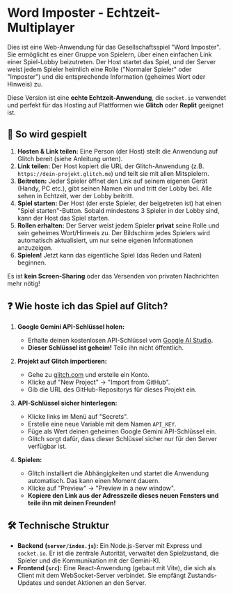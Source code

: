 # Word Imposter - Echtzeit-Multiplayer

Dies ist eine Web-Anwendung für das Gesellschaftsspiel "Word Imposter". Sie ermöglicht es einer Gruppe von Spielern, über einen einfachen Link einer Spiel-Lobby beizutreten. Der Host startet das Spiel, und der Server weist jedem Spieler heimlich eine Rolle ("Normaler Spieler" oder "Imposter") und die entsprechende Information (geheimes Wort oder Hinweis) zu.

Diese Version ist eine **echte Echtzeit-Anwendung**, die `socket.io` verwendet und perfekt für das Hosting auf Plattformen wie **Glitch** oder **Replit** geeignet ist.

## 🚀 So wird gespielt

1.  **Hosten & Link teilen:** Eine Person (der Host) stellt die Anwendung auf Glitch bereit (siehe Anleitung unten).
2.  **Link teilen:** Der Host kopiert die URL der Glitch-Anwendung (z.B. `https://dein-projekt.glitch.me`) und teilt sie mit allen Mitspielern.
3.  **Beitreten:** Jeder Spieler öffnet den Link auf seinem eigenen Gerät (Handy, PC etc.), gibt seinen Namen ein und tritt der Lobby bei. Alle sehen in Echtzeit, wer der Lobby beitritt.
4.  **Spiel starten:** Der Host (der erste Spieler, der beigetreten ist) hat einen "Spiel starten"-Button. Sobald mindestens 3 Spieler in der Lobby sind, kann der Host das Spiel starten.
5.  **Rollen erhalten:** Der Server weist jedem Spieler **privat** seine Rolle und sein geheimes Wort/Hinweis zu. Der Bildschirm jedes Spielers wird automatisch aktualisiert, um nur seine eigenen Informationen anzuzeigen.
6.  **Spielen!** Jetzt kann das eigentliche Spiel (das Reden und Raten) beginnen.

Es ist **kein Screen-Sharing** oder das Versenden von privaten Nachrichten mehr nötig!

## ❓ Wie hoste ich das Spiel auf Glitch?

1.  **Google Gemini API-Schlüssel holen:**
    *   Erhalte deinen kostenlosen API-Schlüssel vom [Google AI Studio](https://aistudio.google.com/app/apikey).
    *   **Dieser Schlüssel ist geheim!** Teile ihn nicht öffentlich.

2.  **Projekt auf Glitch importieren:**
    *   Gehe zu [glitch.com](https://glitch.com/) und erstelle ein Konto.
    *   Klicke auf "New Project" -> "Import from GitHub".
    *   Gib die URL des GitHub-Repositorys für dieses Projekt ein.

3.  **API-Schlüssel sicher hinterlegen:**
    *   Klicke links im Menü auf "Secrets".
    *   Erstelle eine neue Variable mit dem Namen `API_KEY`.
    *   Füge als Wert deinen geheimen Google Gemini API-Schlüssel ein.
    *   Glitch sorgt dafür, dass dieser Schlüssel sicher nur für den Server verfügbar ist.

4.  **Spielen:**
    *   Glitch installiert die Abhängigkeiten und startet die Anwendung automatisch. Das kann einen Moment dauern.
    *   Klicke auf "Preview" -> "Preview in a new window".
    *   **Kopiere den Link aus der Adresszeile dieses neuen Fensters und teile ihn mit deinen Freunden!**

## 🛠️ Technische Struktur

*   **Backend (`server/index.js`):** Ein Node.js-Server mit Express und `socket.io`. Er ist die zentrale Autorität, verwaltet den Spielzustand, die Spieler und die Kommunikation mit der Gemini-KI.
*   **Frontend (`src`):** Eine React-Anwendung (gebaut mit Vite), die sich als Client mit dem WebSocket-Server verbindet. Sie empfängt Zustands-Updates und sendet Aktionen an den Server.
